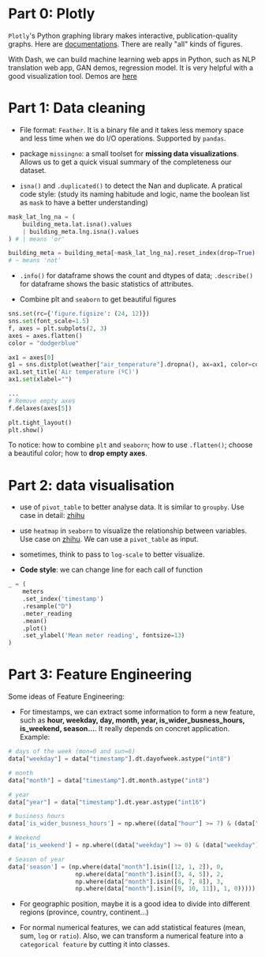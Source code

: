 # Part 0: Plotly
`Plotly`'s Python graphing library makes interactive, publication-quality graphs. Here are [documentations](https://plotly.com/python/). There are really "all" kinds of figures.

With Dash, we can build machine learning web apps in Python, such as NLP translation web app, GAN demos, regression model. It is very helpful with a good visualization tool. Demos are [here](https://plotly.com/building-machine-learning-web-apps-in-python/)




# Part 1: Data cleaning 

- File format: `Feather`. It is a binary file and it takes less memory space and less time when we do I/O operations. Supported by `pandas`. 

- package `missingno`: a small toolset for **missing data visualizations**. Allows us to get a quick visual summary of the completeness our dataset.

- `isna()` and `.duplicated()` to detect the Nan and duplicate. A pratical code style: (study its naming habitude and logic, name the boolean list as `mask` to have a better understanding)

```python
mask_lat_lng_na = (
    building_meta.lat.isna().values
    | building_meta.lng.isna().values
) # | means 'or'

building_meta = building_meta[~mask_lat_lng_na].reset_index(drop=True)
# ~ means 'not'
```

- `.info()` for dataframe shows the count and dtypes of data; `.describe()` for dataframe shows the basic statistics of attributes.

- Combine plt and `seaborn` to get beautiful figures

```python
sns.set(rc={'figure.figsize': (24, 12)})
sns.set(font_scale=1.5)
f, axes = plt.subplots(2, 3)
axes = axes.flatten()
color = "dodgerblue"

ax1 = axes[0]
g1 = sns.distplot(weather["air_temperature"].dropna(), ax=ax1, color=color)
ax1.set_title('Air temperature (ºC)')
ax1.set(xlabel="")

...
# Remove empty axes
f.delaxes(axes[5])

plt.tight_layout()
plt.show()
```
To notice: how to combine `plt` and `seaborn`; how to use `.flatten()`; choose a beautiful color; how to **drop empty axes**.

# Part 2: data visualisation
- use of `pivot_table` to better analyse data. It is similar to `groupby`. Use case in detail: [zhihu](https://zhuanlan.zhihu.com/p/31952948)

- use `heatmap` in `seaborn` to visualize the relationship between variables. Use case on [zhihu](https://zhuanlan.zhihu.com/p/96040773). We can use a `pivot_table` as input.

- sometimes, think to pass to `log-scale` to better visualize.

- **Code style**: we can change line for each call of function
```python
_ = (
    meters
    .set_index('timestamp')
    .resample("D")
    .meter_reading
    .mean()
    .plot()
    .set_ylabel('Mean meter reading', fontsize=13)
)
```

# Part 3: Feature Engineering
Some ideas of Feature Engineering:

- For timestamps, we can extract some information to form a new feature, such as **hour, weekday, day, month, year, is_wider_busness_hours, is_weekend, season...**. It really depends on concret application. Example:
```python
# days of the week (mon=0 and sun=6)
data["weekday"] = data["timestamp"].dt.dayofweek.astype("int8")

# month
data["month"] = data["timestamp"].dt.month.astype("int8")

# year
data["year"] = data["timestamp"].dt.year.astype("int16")

# business hours
data['is_wider_busness_hours'] = np.where((data["hour"] >= 7) & (data["hour"] <=19 ), 1, 0)

# Weekend
data['is_weekend'] = np.where((data["weekday"] >= 0) & (data["weekday"] <= 4), 0, 1)

# Season of year
data['season'] = (np.where(data["month"].isin([12, 1, 2]), 0,
                   np.where(data["month"].isin([3, 4, 5]), 2,         
                   np.where(data["month"].isin([6, 7, 8]), 3,          
                   np.where(data["month"].isin([9, 10, 11]), 1, 0)))))
```

- For geographic position, maybe it is a good idea to divide into different regions (province, country, continent...)

- For normal numerical features, we can add statistical features (mean, sum, `log` or `ratio`). Also, we can transform a numerical feature into a `categorical feature` by cutting it into classes.